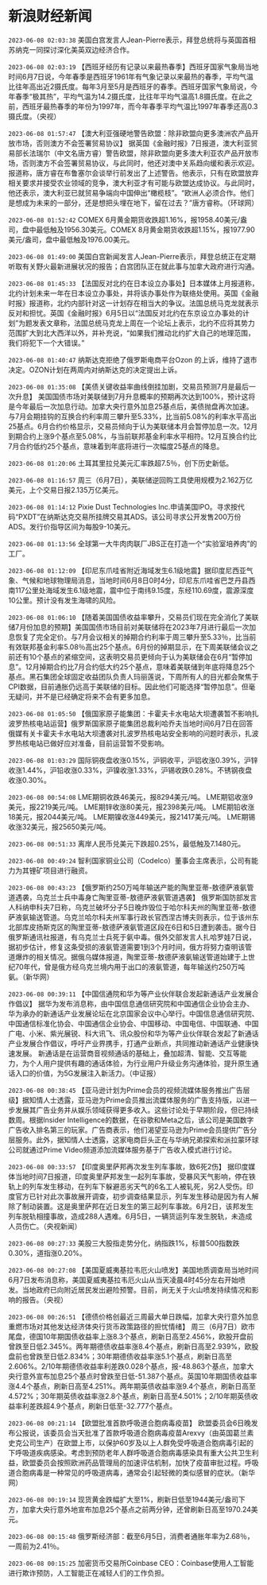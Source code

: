 # 新浪财经新闻
`2023-06-08 02:03:38` 美国白宫发言人Jean-Pierre表示，拜登总统将与英国首相苏纳克一同探讨深化美英双边经济合作。

`2023-06-08 02:03:19` 【西班牙经历有记录以来最热春季】西班牙国家气象局当地时间6月7日说，今年春季是西班牙1961年有气象记录以来最热的春季，平均气温比往年高出近2摄氏度。每年3月至5月是西班牙的春季。西班牙国家气象局说，今年春季“极其热”，平均气温为14.2摄氏度，比往年平均气温高1.8摄氏度。在此之前，西班牙最热春季的年份为1997年，而今年春季平均气温比1997年春季还高0.3摄氏度。（央视）

`2023-06-08 01:57:47` 【澳大利亚强硬地警告欧盟：除非欧盟向更多澳洲农产品开放市场，否则澳方不会签署贸易协议】 据英国《金融时报》7日报道，澳大利亚贸易部长法瑞尔（中文名唐方睿）警告欧盟，除非欧盟向更多澳大利亚农产品开放市场，否则澳方不会签署贸易协议，与此同时，他还对澳中关系趋向缓和表示欢迎。报道称，唐方睿在布鲁塞尔会谈举行前发出了上述警告。他表示，只有在欧盟放弃相关要求并接受农业领域的竞争，澳大利亚才有可能与欧盟达成协议。与此同时，他还表示，澳大利亚已就贸易争端向中国伸出“橄榄枝”。“欧洲人必须合作。他们是想成为未来的一部分，还是想把头埋在地下，留在过去？”唐方睿称。（环球网）

`2023-06-08 01:52:42` COMEX 6月黄金期货收跌超1.16%，报1958.40美元/盎司，盘中最低触及1956.30美元。COMEX 8月黄金期货收跌超1.15%，报1977.90美元/盎司，盘中最低触及1976.00美元。

`2023-06-08 01:49:00` 美国白宫新闻发言人Jean-Pierre表示，拜登总统正在定期听取有关野火最新进展状况的报告；白宫团队正在就此事与加拿大政府进行沟通。

`2023-06-08 01:45:33` 【法国反对北约在日本设立办事处】日本媒体上月报道称，北约计划未来一年在日本设立办事处，并将该办事处作为联络处使用。英国《金融时报》报道称，北约内部针对这一计划存在相当大的争议。法国总统马克龙就表示反对和担忧。英国《金融时报》6月5日以“法国反对北约在东京设立办事处的计划”为题发表文章称，法国总统马克龙上周在一个论坛上表示，北约不应将其势力范围扩大到北大西洋以外，并补充说，“如果我们推动北约扩大自己的地理范围，我们将犯下一个大错误。”

`2023-06-08 01:40:47` 纳斯达克拒绝了俄罗斯电商平台Ozon 的上诉，维持了退市决定。OZON计划在两周内对纳斯达克的决定提出上诉。

`2023-06-08 01:35:08` 【美债关键收益率曲线倒挂加剧，交易员预测7月是最后一次升息】 美国国债市场对美联储到7月升息概率的预期再次达到100%，预计这将是今年最后一次加息行动。加拿大央行意外加息25基点后，美债抛盘再次加速。与7月会期挂钩的互换合约利率周三攀升至5.33%，比当前5.08%的利率水平高出25基点。6月合约价格显示，交易员倾向于认为美联储本月会暂停加息一次。12月到期合约上涨9个基点至5.08%，与当前联邦基金利率水平相符。12月互换合约比7月合约低约25个基点，意味着到年底将进行一次幅度25基点的降息。

`2023-06-08 01:20:06` 土耳其里拉兑美元汇率跌超7.5％，创下历史新低。

`2023-06-08 01:16:57` 周三（6月7日），美联储逆回购工具使用规模为2.162万亿美元，上个交易日报2.135万亿美元。

`2023-06-08 01:14:12` Pixie Dust Technologies Inc.申请美国IPO。寻求按代码“PXDT”在纳斯达克交易所挂牌交易其ADS。该公司寻求公开发售200万份ADS。发行价指导区间为每股9-10美元。

`2023-06-08 01:13:56` 全球第一大牛肉肉联厂JBS正在打造一个“实验室培养肉”的工厂。

`2023-06-08 01:12:09` 【印尼东爪哇省附近海域发生6.1级地震】据印度尼西亚气象、气候和地球物理局消息，当地时间6月8日0时4分，印尼东爪哇省巴芝丹县西南117公里处海域发生6.1级地震，震中位于南纬9.15度，东经110.69度，震源深度10公里。预计没有发生海啸的风险。

`2023-06-08 01:06:10` 【随着美国国债收益率攀升，交易员们现在完全消化了美联储7月份加息的预期】美国国债市场目前对美联储将在2023年7月进行最后一次加息恢复了完全定价。与7月会议相关的掉期合约利率于周三攀升至5.33％，比当前有效联邦基金利率5.08％高出25个基点。6月份的掉期显示，在下周美联储会议之前还有10个基点的紧缩空间，这表明交易员更倾向于认为美联储会在6月“暂停加息”。12月掉期合约比7月合约低大约25个基点，意味着美联储到年底将降息25个基点。黑石集团全球固定收益团队负责人玛丽莲说，下周所有人的目光都会聚焦于CPI数据，目前通胀仍远高于美联储的目标。因此他们可能选择“暂停加息”。但毫无疑问，并不是已经确定将来不会有更多加息。

`2023-06-08 01:05:50` 【俄国家原子能集团：卡霍夫卡水电站大坝遭袭暂不影响扎波罗热核电站运营】俄罗斯国家原子能集团总裁利哈乔夫当地时间6月7日在回答俄媒有关卡霍夫卡水电站大坝遭袭对扎波罗热核电站安全影响的问题时表示，扎波罗热核电站已做好应对准备，目前运营暂不受影响。

`2023-06-08 01:03:29` 国际铜夜盘收涨0.15%，沪铜收平，沪铝收涨0.39%，沪锌收涨1.44%，沪铅收涨0.33%，沪镍收涨1.33%，沪锡收跌0.28%。不锈钢夜盘收涨0.30%。

`2023-06-08 00:54:08` LME期铜收跌46美元，报8294美元/吨。
LME期铝收涨9美元，报2219美元/吨。
LME期锌收涨80美元，报2398美元/吨。
LME期铅收涨18美元，报2044美元/吨。
LME期镍收涨449美元，报21417美元/吨。
LME期锡收涨32美元，报25650美元/吨。

`2023-06-08 00:51:33` 离岸人民币兑美元下跌超0.25%，最低触及7.1480元。

`2023-06-08 00:49:24` 智利国家铜业公司（Codelco）董事会主席表示，公司有能力为其锂矿项目进行融资。

`2023-06-08 00:43:23` 【俄罗斯约250万吨年输送产能的陶里亚蒂-敖德萨液氨管道遇袭，乌克兰士兵中毒身亡陶里亚蒂-敖德萨液氨管道遇袭】 俄罗斯国防部发言人科纳申科夫7日称，乌克兰破坏分子5日晚炸毁位于哈尔科夫州的陶里亚蒂-敖德萨液氨输送管道。乌克兰哈尔科夫州军事行政长官西涅古博夫则表示，位于该州东北部库皮扬斯克区的陶里亚蒂-敖德萨液氨管道区段在6日和5日遭到袭击。据今日俄罗斯通讯社报道，有乌克兰士兵死于氨中毒。俄外交部发言人扎哈罗娃7日说，据初步估计，修复这条受损的液氨管道需要1到3个月时间，俄方将努力查明该管道爆炸的相关情况。据俄乌媒体报道，陶里亚蒂-敖德萨液氨输送管道始建于上世纪70年代，曾是俄方经乌克兰境内用于出口的液氨管道，每年输送约250万吨氨。（新华网）

`2023-06-08 00:39:11` 【中国信通院和华为等产业伙伴联合发起新通话产业发展合作倡议】 据华为发布消息称，由中国信息通信研究院和中国通信企业协会主办、华为承办的新通话产业发展论坛在北京国家会议中心举行。中国信息通信研究院、中国通信标准化协会、中国通信企业协会、中国移动、中国电信、中国联通、中国广电、小米、紫光展锐、科大讯飞、讯众股份和华为等产业伙伴联合发起了新通话产业发展合作倡议，呼吁产业界携手，打通产业断点，共同推动新通话产业健康快速发展。 新通话是在运营商音视频通话的基础上，叠加超清、智能、交互等能力，为个人用户提供有趣的通话体验，为行业用户升级业务沟通体验，提升原生通话入口的价值，为5G发展注入新活力。（中证报）

`2023-06-08 00:38:45` 【亚马逊计划为Prime会员的视频流媒体服务推出广告层级】据知情人士透露，亚马逊为Prime会员推出流媒体服务的广告支持版，以进一步发展其广告业务并从娱乐领域获得更多收入。这些讨论处于早期阶段，但已持续数周。根据Insider Intelligence的数据，在谷歌和Meta之后，该公司是美国数字广告收入排名第三的玩家。广告商表示，他们渴望亚马逊为Prime会员提供广告分层服务。此外，据知情人士透露，这家电商巨头正在与华纳兄弟探索和派拉蒙环球公司就通过Prime Video频道添加流媒体服务基于广告收入模式进行讨论。

`2023-06-08 00:33:57` 【印度奥里萨邦再次发生列车事故，致6死2伤】 据印度媒体当地时间7日报道，印度奥里萨邦发生一起列车事故，受暴风天气影响，停在铁轨上的列车发生移动，在列车下躲避恶劣天气的6名工人被轧死，另2人受伤。印度官方已针对此次事故展开调查，初步调查结果显示，列车发生移动是因为有人解除了制动装置。这是奥里萨邦在近日发生的第三起列车事故。6月2日，该邦发生列车脱轨相撞事故，造成288人遇难。6月5日，一辆货运列车发生脱轨，未造成人员伤亡。（央视新闻）

`2023-06-08 00:27:33` 美股三大股指走势分化，纳指跌1%，标普500指数跌0.30%，道指涨0.20%。

`2023-06-08 00:27:08` 【美国夏威夷基拉韦厄火山喷发】美国地质调查局当地时间6月7日发布消息称，美国夏威夷基拉韦厄火山从当天凌晨4时45分左右开始喷发。当地政府已向附近居民发出避险预警。目前，尚无关于火山喷发持续情况和影响的报告。（央视）

`2023-06-08 00:26:51` 【德债价格创最近三周最大单日跌幅，加拿大央行意外加息重燃市场对其他发达经济体央行货币政策路径的担忧情绪】 周三（6月7日）欧市尾盘，德国10年期国债收益率上涨8.3个基点，刷新日高至2.456%，欧股开盘前曾跌至日低2.345%。两年期德债收益率涨8.4个基点，刷新日高至2.939%，欧股盘前也曾跌至日低2.834%；30年期德债收益率涨5.1个基点，刷新日高至2.606%。2/10年期德债收益率利差跌0.028个基点，报-48.863个基点，加拿大央行意外宣布加息25个基点时曾跌至日低-51.387个基点。英国10年期国债收益率涨4.4个基点，刷新日高至4.251%。两年期英债收益率涨9.4个基点，刷新日高至4.572%；30年期英债收益率涨2.8个基点，刷新日高至4.501%；2/10年期英债收益率利差跌超4.9个基点，刷新日低至-32.777个基点。

`2023-06-08 00:21:14` 【欧盟批准首款呼吸道合胞病毒疫苗】 欧盟委员会6日晚发布公报说，该委员会当天批准了首款呼吸道合胞病毒疫苗Arexvy（由英国葛兰素史克公司生产）在欧盟上市，以保护60岁及以上人群免受呼吸道合胞病毒引起的下呼吸道疾病感染。考虑到预防老年人群呼吸道合胞病毒感染具有重大公共卫生利益，欧盟委员会按照欧洲药品管理局的加速评估机制，加快了疫苗审批过程。呼吸道合胞病毒是一种常见的呼吸道病毒，通常会引起轻微的类似感冒的症状。（新华网）

`2023-06-08 00:19:14` 现货黄金跌幅扩大至1%，刷新日低至1944美元/盎司下方，加拿大央行意外地宣布加息25个基点之前两分钟，还曾刷新日高至1970.24美元。

`2023-06-08 00:15:48` 俄罗斯经济部：截至6月5日，消费者通胀年率为2.68％，一周前为2.41％。

`2023-06-08 00:15:25` 加密货币交易所Coinbase CEO：Coinbase使用人工智能进行欺诈预防，人工智能正在减轻人们的工作负担。

